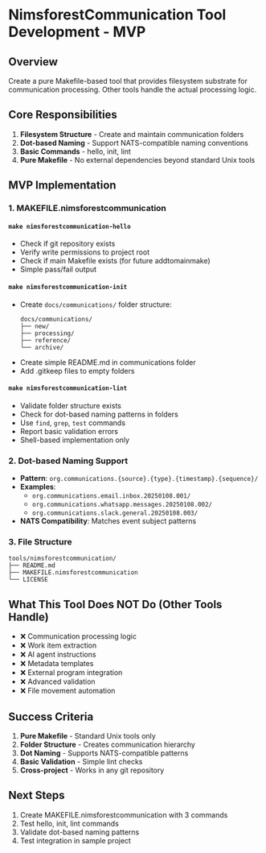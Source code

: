 # NimsforestCommunication Tool Development - MVP

## Overview
Create a pure Makefile-based tool that provides filesystem substrate for communication processing. Other tools handle the actual processing logic.

## Core Responsibilities
1. **Filesystem Structure** - Create and maintain communication folders
2. **Dot-based Naming** - Support NATS-compatible naming conventions
3. **Basic Commands** - hello, init, lint
4. **Pure Makefile** - No external dependencies beyond standard Unix tools

## MVP Implementation

### 1. MAKEFILE.nimsforestcommunication

#### `make nimsforestcommunication-hello`
- Check if git repository exists
- Verify write permissions to project root
- Check if main Makefile exists (for future addtomainmake)
- Simple pass/fail output

#### `make nimsforestcommunication-init`
- Create `docs/communications/` folder structure:
  ```
  docs/communications/
  ├── new/
  ├── processing/
  ├── reference/
  └── archive/
  ```
- Create simple README.md in communications folder
- Add .gitkeep files to empty folders

#### `make nimsforestcommunication-lint`
- Validate folder structure exists
- Check for dot-based naming patterns in folders
- Use `find`, `grep`, `test` commands
- Report basic validation errors
- Shell-based implementation only

### 2. Dot-based Naming Support
- **Pattern**: `org.communications.{source}.{type}.{timestamp}.{sequence}/`
- **Examples**:
  - `org.communications.email.inbox.20250108.001/`
  - `org.communications.whatsapp.messages.20250108.002/`
  - `org.communications.slack.general.20250108.003/`
- **NATS Compatibility**: Matches event subject patterns

### 3. File Structure
```
tools/nimsforestcommunication/
├── README.md
├── MAKEFILE.nimsforestcommunication
└── LICENSE
```

## What This Tool Does NOT Do (Other Tools Handle)
- ❌ Communication processing logic
- ❌ Work item extraction
- ❌ AI agent instructions
- ❌ Metadata templates
- ❌ External program integration
- ❌ Advanced validation
- ❌ File movement automation

## Success Criteria
1. **Pure Makefile** - Standard Unix tools only
2. **Folder Structure** - Creates communication hierarchy
3. **Dot Naming** - Supports NATS-compatible patterns
4. **Basic Validation** - Simple lint checks
5. **Cross-project** - Works in any git repository

## Next Steps
1. Create MAKEFILE.nimsforestcommunication with 3 commands
2. Test hello, init, lint commands
3. Validate dot-based naming patterns
4. Test integration in sample project